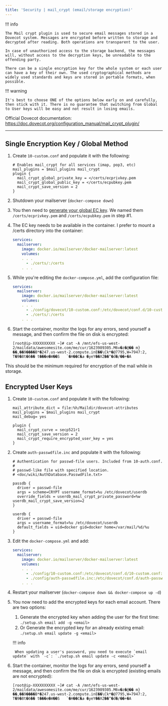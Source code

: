 ```yaml
---
title: 'Security | mail_crypt (email/storage encryption)'
---
```


!!! info
 
    The Mail crypt plugin is used to secure email messages stored in a Dovecot system. Messages are encrypted before written to storage and decrypted after reading. Both operations are transparent to the user.

    In case of unauthorized access to the storage backend, the messages will, without access to the decryption keys, be unreadable to the offending party.

    There can be a single encryption key for the whole system or each user can have a key of their own. The used cryptographical methods are widely used standards and keys are stored in portable formats, when possible.


!!! warning
 
    It's best to choose ONE of the options below early on and carefully, then stick with it. There is no guarantee that switching from Global to User keys will be easy and not result in losing emails.


Official Dovecot documentation: https://doc.dovecot.org/configuration_manual/mail_crypt_plugin/

---

## Single Encryption Key / Global Method

1. Create `10-custom.conf` and populate it with the following:

    ```
    # Enables mail_crypt for all services (imap, pop3, etc)
    mail_plugins = $mail_plugins mail_crypt
    plugin {
      mail_crypt_global_private_key = </certs/ecprivkey.pem
      mail_crypt_global_public_key = </certs/ecpubkey.pem
      mail_crypt_save_version = 2
    }
    ```

2. Shutdown your mailserver (`docker-compose down`)

3. You then need to [generate your global EC key](https://doc.dovecot.org/configuration_manual/mail_crypt_plugin/#ec-key). We named them `/certs/ecprivkey.pem` and `/certs/ecpubkey.pem` in step #1.

4. The EC key needs to be available in the container. I prefer to mount a /certs directory into the container: 
    ```yaml
    services:
      mailserver:
        image: docker.io/mailserver/docker-mailserver:latest
        volumes:
        . . .
          - ./certs/:/certs
        . . .
    ```

5. While you're editing the `docker-compose.yml`, add the configuration file:
    ```yaml
    services:
      mailserver:
        image: docker.io/mailserver/docker-mailserver:latest
        volumes:
        . . .
          - ./config/dovecot/10-custom.conf:/etc/dovecot/conf.d/10-custom.conf
          - ./certs/:/certs
        . . .
    ```

6. Start the container, monitor the logs for any errors, send yourself a message, and then confirm the file on disk is encrypted:
    ```
    [root@ip-XXXXXXXXXX ~]# cat -A /mnt/efs-us-west-2/maildata/awesomesite.com/me/cur/1623989305.M6v�z�@�� m}��,��9����B*�247.us-west-2.compute.inE��\Ck*�@7795,W=7947:2,
    T�9�8t�6�� t���e�W��S   `�H��C�ڤ �yeY��XZ��^�d�/��+�A
    ```

This should be the minimum required for encryption of the mail while in storage.


## Encrypted User Keys

1. Create `10-custom.conf` and populate it with the following:

    ```
    mail_attribute_dict = file:%h/Maildir/dovecot-attributes
    mail_plugins = $mail_plugins mail_crypt
    mail_debug= yes

    plugin {
      mail_crypt_curve = secp521r1
      mail_crypt_save_version = 2
      mail_crypt_require_encrypted_user_key = yes
    }
    ```

2. Create `auth-passwdfile.inc` and populate it with the following:

    ```
    # Authentication for passwd-file users. Included from 10-auth.conf.
    #
    # passwd-like file with specified location.
    # <doc/wiki/AuthDatabase.PasswdFile.txt>

    passdb {
      driver = passwd-file
      args = scheme=CRYPT username_format=%u /etc/dovecot/userdb
      override_fields = userdb_mail_crypt_private_password=%w userdb_mail_crypt_save_version=2
    }

    userdb {
      driver = passwd-file
      args = username_format=%u /etc/dovecot/userdb
      default_fields = uid=docker gid=docker home=/var/mail/%d/%u
    }
    ```

3. Edit the `docker-compose.yml` and add:
    ```yaml
    services:
      mailserver:
        image: docker.io/mailserver/docker-mailserver:latest
        volumes:
        . . .
          - ./config/10-custom.conf:/etc/dovecot/conf.d/10-custom.conf:ro
          - ./config/auth-passwdfile.inc:/etc/dovecot/conf.d/auth-passwdfile.inc:ro
        . . .
    ```

4. Restart your mailserver (`docker-compose down && docker-compose up -d`)

5. You now need to add the encrypted keys for each email account. There are two options:
    
    1. Generate the encrypted key when adding the user for the first time: `./setup.sh email add -g <email>`
    2. Or Generate the encrypted key for an already existing email: `./setup.sh email update -g <email>`
    
    !!! info
    
        When updating a user's password, you need to execute `email update` with `-c`: `./setup.sh email update -c <email>`


6. Start the container, monitor the logs for any errors, send yourself a message, and then confirm the file on disk is encrypted (existing emails are not encrypted):
    ```
    [root@ip-XXXXXXXXXX ~]# cat -A /mnt/efs-us-west-2/maildata/awesomesite.com/me/cur/1623989305.M6v�z�@�� m}��,��9����B*�247.us-west-2.compute.inE��\Ck*�@7795,W=7947:2,
    T�9�8t�6�� t���e�W��S   `�H��C�ڤ �yeY��XZ��^�d�/��+�A
    ```
